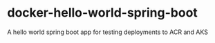# docker-hello-world-spring-boot

A hello world spring boot app for testing deployments to ACR and AKS
